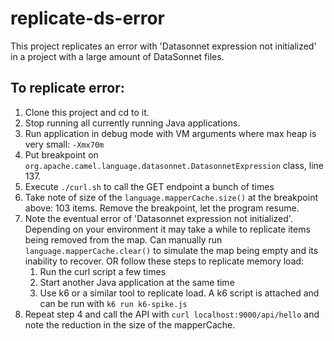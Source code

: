 # replicate-ds-error

This project replicates an error with 'Datasonnet expression not initialized' in a project with a large amount of DataSonnet files.

## To replicate error:
1. Clone this project and cd to it.
2. Stop running all currently running Java applications.
3. Run application in debug mode with VM arguments where max heap is very small: `-Xmx70m`
4. Put breakpoint on `org.apache.camel.language.datasonnet.DatasonnetExpression` class, line 137.
5. Execute `./curl.sh` to call the GET endpoint a bunch of times
6. Take note of size of the `language.mapperCache.size()` at the breakpoint above: 103 items. Remove the breakpoint, let the program resume.
7. Note the eventual error of 'Datasonnet expression not initialized'.
   Depending on your environment it may take a while to replicate items being removed from the map. Can manually run `language.mapperCache.clear()` to simulate the map being empty and its inability to recover. OR follow these steps to replicate memory load:
   1. Run the curl script a few times
   2. Start another Java application at the same time
   3. Use k6 or a similar tool to replicate load. A k6 script is attached and can be run with `k6 run k6-spike.js`
8. Repeat step 4 and call the API with `curl localhost:9000/api/hello` and note the reduction in the size of the mapperCache.